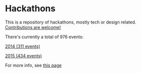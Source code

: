 Hackathons
=====================

This is a repository of hackathons, mostly tech or design related. [Contributions are welcome!](../contributing.md)

There's currently a total of 976 events:

[2014 (311 events)](2014)

[2015 (434 events)](2015)



For more info, see [this page](https://github.com/minhongrails/events)